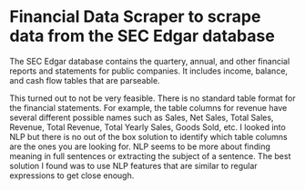 # Financial Data Scraper to scrape data from the SEC Edgar database

The SEC Edgar database contains the quartery, annual, and other financial reports and statements for public companies. It includes income, balance, and cash flow tables that are parseable. 

This turned out to not be very feasible. There is no standard table format for the financial statements. For example, the table columns for revenue have several different possible names such as Sales, Net Sales, Total Sales, Revenue, Total Revenue, Total Yearly Sales, Goods Sold, etc. I looked into NLP but there is no out of the box solution to identify which table columns are the ones you are looking for. NLP seems to be more about finding meaning in full sentences or extracting the subject of a sentence. The best solution I found was to use NLP features that are similar to regular expressions to get close enough. 
